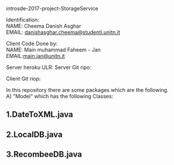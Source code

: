 introsde-2017-project-StorageService


Identification:  
NAME: Cheema Danish Asghar  
EMAIL: danishasghar.cheema@studenti.unitn.it  

Client Code Done by:  
NAME: Main muhammad Faheem - Jan  
EMAIL:main.jan@unitn.it  

Server heroku ULR:
Server Git ripo:

Client Git riop:

In this repository there are some packages which are the following.  
A) "Model" which has the following Classes:  

 ## 1.DateToXML.java      
 ## 2.LocalDB.java    
 ## 3.RecombeeDB.java    


